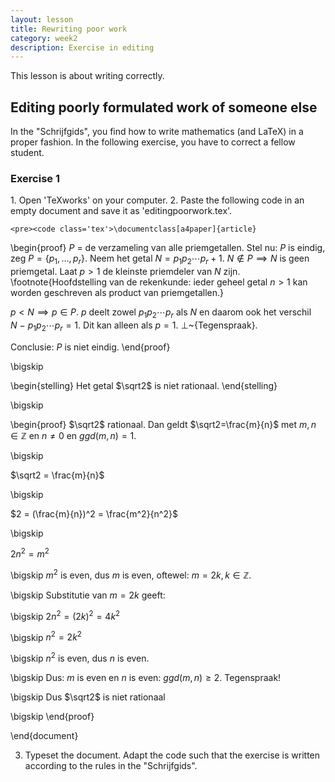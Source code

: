 ```yaml
---
layout: lesson
title: Rewriting poor work
category: week2
description: Exercise in editing
---
```

This lesson is about writing correctly. 

Editing poorly formulated work of someone else
----------------------------------------------

In the "Schrijfgids", you find how to write mathematics (and LaTeX) in a proper fashion.
In the following exercise, you have to correct a fellow student. 

<div class="panel panel-primary">
<div class="panel-heading">
<h3 class="panel-title">
Exercise 1

</h3>
</div>
<div class="panel-body">
1.  Open 'TeXworks' on your computer.
2.  Paste the following code in an empty document and save it as
    'editingpoorwork.tex'. 

	<pre><code class='tex'>\documentclass[a4paper]{article}
\begin{proof}
${P}$ = de verzameling van alle priemgetallen.
Stel nu: ${P}$ is eindig, zeg ${P}= \{ p_{1},\dots ,p_{r}\}$.
Neem het getal $N = p_{1}p_{2}\cdots p_{r}+1$. $N\notin{P} \implies N$ is geen priemgetal. Laat $p > 1$ de kleinste priemdeler van $N$ zijn.
\footnote{Hoofdstelling van de rekenkunde: ieder geheel getal $n>1$ kan worden geschreven als product van priemgetallen.} 

 $p<N \implies p\in{P}$. $p$ deelt zowel $p_{1}p_{2}\cdots p_{r}$ als $N$ en daarom ook het verschil $N~-~p_{1}p_{2}\cdots p_{r}=1$.
Dit kan alleen als $p=1$. $\bot$~{Tegenspraak}. 

Conclusie: ${P}$ is niet eindig. 
\end{proof}

\bigskip

\begin{stelling}
Het getal $\sqrt2$ is niet rationaal.
\end{stelling}

\bigskip

\begin{proof}
$\sqrt2$ rationaal. Dan geldt $\sqrt2=\frac{m}{n}$ met $m,n \in \mathbb{Z}$ en $n\not=0$ en $ggd(m,n)=1$.

\bigskip

$\sqrt2 = \frac{m}{n}$

\bigskip

$2 = (\frac{m}{n})^2 = \frac{m^2}{n^2}$

\bigskip

$2n^{2} = m^2$

\bigskip
$m^2$ is even, dus $m$ is even, oftewel: $m=2k, k \in \mathbb{Z}$. 

\bigskip
Substitutie van $m=2k$ geeft:

\bigskip
$2n^2 =(2k)^2 = 4k^2$

\bigskip
$n^2=2k^2$

\bigskip
$n^2$ is even, dus $n$ is even.

\bigskip
Dus: $m$ is even en $n$ is even: $ggd(m,n)\geq2$. Tegenspraak!

\bigskip
Dus $\sqrt2$ is niet rationaal

\bigskip
\end{proof}

\end{document}</code></pre>

3. Typeset the document. Adapt the code such that the exercise is written according to the rules in the "Schrijfgids".  
</div>
</div>


